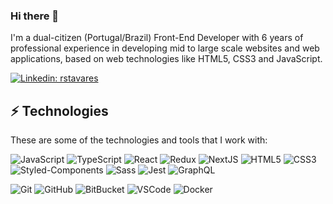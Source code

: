 ### Hi there 👋

I'm a dual-citizen (Portugal/Brazil) Front-End Developer with 6 years of professional experience in developing mid to large scale websites and web applications, based on web technologies like HTML5, CSS3 and JavaScript.

[![Linkedin: rstavares](https://img.shields.io/badge/-Linkedin-blue?style=flat-square&logo=Linkedin&logoColor=white&link=https://www.linkedin.com/in/loiane/)](https://www.linkedin.com/in/rstavares/en)

## ⚡ Technologies

These are some of the technologies and tools that I work with:

![JavaScript](https://img.shields.io/badge/-JavaScript-black?style=flat-square&logo=javascript)
![TypeScript](https://img.shields.io/badge/-TypeScript-007ACC?style=flat-square&logo=typescript)
![React](https://img.shields.io/badge/-React-20232a?style=flat-square&logo=react)
![Redux](https://img.shields.io/badge/-Redux-6D1CAC?style=flat-square&logo=redux)
![NextJS](https://img.shields.io/badge/-Next-6D1CAC?style=flat-square&logo=nextjs)
![HTML5](https://img.shields.io/badge/-HTML5-E34F26?style=flat-square&logo=html5&logoColor=white)
![CSS3](https://img.shields.io/badge/-CSS3-1572B6?style=flat-square&logo=css3)
![Styled-Components](https://img.shields.io/badge/-StyledComponents-1D1F27?style=flat-square&logo=styled-components)
![Sass](https://img.shields.io/badge/-Sass-CC6699?style=flat-square&logo=sass&logoColor=white)
![Jest](https://img.shields.io/badge/-Jest-15C213?style=flat-square&logo=jest)
![GraphQL](https://img.shields.io/badge/-GraphQL-171E26?style=flat-square&logo=graphql&logoColor=E10098)

![Git](https://img.shields.io/badge/-Git-black?style=flat-square&logo=git)
![GitHub](https://img.shields.io/badge/-GitHub-181717?style=flat-square&logo=github)
![BitBucket](https://img.shields.io/badge/-BitBucket-darkblue?style=flat-square&logo=bitbucket)
![VSCode](https://img.shields.io/badge/-VSCode-007ACC?style=flat-square&logo=visual-studio-code&logoColor=white)
![Docker](https://img.shields.io/badge/-Docker-2496ED?style=flat-square&logo=docker&logoColor=white)

